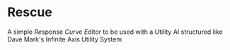 # Rescue
A simple *Re*sponse *Cu*rve *E*ditor to be used with a Utility AI structured like Dave Mark's Infinite Axis Utility System
